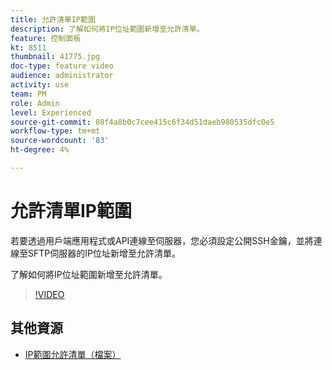 ```yaml
---
title: 允許清單IP範圍
description: 了解如何將IP位址範圍新增至允許清單。
feature: 控制面板
kt: 8511
thumbnail: 41775.jpg
doc-type: feature video
audience: administrator
activity: use
team: PM
role: Admin
level: Experienced
source-git-commit: 88f4a8b0c7cee415c6f34d51daeb980535dfc0e5
workflow-type: tm+mt
source-wordcount: '83'
ht-degree: 4%

---
```


# 允許清單IP範圍

若要透過用戶端應用程式或API連線至伺服器，您必須設定公開SSH金鑰，並將連線至SFTP伺服器的IP位址新增至允許清單。

了解如何將IP位址範圍新增至允許清單。

>[!VIDEO](https://video.tv.adobe.com/v/41775?quality=12)

## 其他資源

* [IP範圍允許清單（檔案）](https://experienceleague.adobe.com/docs/control-panel/using/sftp-management/ip-range-allow-listing.html)
